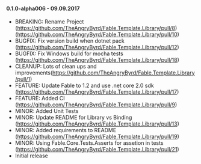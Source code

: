 #### 0.1.0-alpha006 - 09.09.2017
* BREAKING: Rename Project (https://github.com/TheAngryByrd/Fable.Template.Library/pull/8) (https://github.com/TheAngryByrd/Fable.Template.Library/pull/10)
* BUGFIX: Fix version build when dotnet pack (https://github.com/TheAngryByrd/Fable.Template.Library/pull/12)
* BUGFIX: Fix Windows build for mocha tests (https://github.com/TheAngryByrd/Fable.Template.Library/pull/18)
* CLEANUP: Lots of clean ups and improvements(https://github.com/TheAngryByrd/Fable.Template.Library/pull/1)
* FEATURE: Update Fable to 1.2 and use .net core 2.0 sdk (https://github.com/TheAngryByrd/Fable.Template.Library/pull/17)
* FEATURE: Added CI (https://github.com/TheAngryByrd/Fable.Template.Library/pull/9)
* MINOR: Added Unit Tests
* MINOR: Update README for Library vs Binding (https://github.com/TheAngryByrd/Fable.Template.Library/pull/13)
* MINOR: Added requirements to README
(https://github.com/TheAngryByrd/Fable.Template.Library/pull/19)
* MINOR: Using Fable.Core.Tests.Asserts for assetion in tests
(https://github.com/TheAngryByrd/Fable.Template.Library/pull/21)
* Initial release

